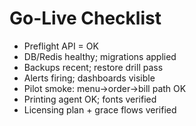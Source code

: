 # Go-Live Checklist

- Preflight API = OK
- DB/Redis healthy; migrations applied
- Backups recent; restore drill pass
- Alerts firing; dashboards visible
- Pilot smoke: menu->order->bill path OK
- Printing agent OK; fonts verified
- Licensing plan + grace flows verified
